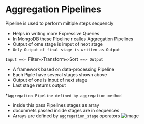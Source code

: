 # Aggregation Pipelines
Pipeline is used to perform miltiple steps sequencly
  * Helps in writing more Expressive Queries
  * In MongoDB these Pipeline r calles Aggregation Pipelines
  * Output of ome stage is imput of next stage
  * `Only Output of final stage is written as Output`

`Input ==> `Filter` => `Transform` => `Sort` ==> Output`

* A framework based on data-processing Pipeline
* Each Piple have several stages shown above
* Output of one is input of next stage
* Last stage returns output


*`Aggregation Pipeline defined by aggregation method`
* inside this pass Pipelines stages as array
* documnets passed inside stages are in sequences
* Arrays are defined by `aggregation_stage` operators
![image](https://user-images.githubusercontent.com/26667491/128189145-df27897a-0985-4216-9ccc-82cd1b89a8b1.png)

  
